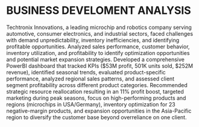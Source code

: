 # BUSINESS DEVELOMENT ANALYSIS
Techtronix Innovations, a leading microchip and robotics company serving automotive, consumer electronics, and industrial sectors, faced challenges with demand unpredictability, inventory inefficiencies, and identifying profitable opportunities.
Analyzed sales performance, customer behavior, inventory utilization, and profitability to identify optimization opportunities and potential market expansion strategies.
Developed a comprehensive PowerBI dashboard that tracked KPIs ($53M profit, 501K units sold, $252M revenue), identified seasonal trends, evaluated product-specific performance, analyzed regional sales patterns, and assessed client segment profitability across different product categories.
Recommended strategic resource reallocation resulting in an 11% profit boost, targeted marketing during peak seasons, focus on high-performing products and regions (microchips in USA/Germany), inventory optimization for 23 negative-margin products, and expansion opportunities in the Asia-Pacific region to diversify the customer base beyond overreliance on one client.
